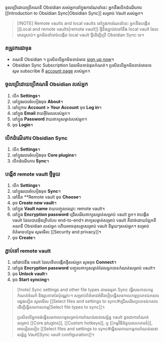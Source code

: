 ចូលប្រើដោយប្រើគណនី Obsidian របស់អ្នកនៅក្នុងការណែនាំនេះ អ្នកនឹងបើកដំណើរការ [[Introduction to Obsidian Sync|Obsidian Sync]] សម្រាប់ Vault របស់អ្នក។

> [!NOTE] Remote vaults and local vaults
> នៅក្នុងការណែនាំនេះ អ្នកនឹងបង្កើត [[Local and remote vaults|remote vault]] ថ្មីនិងភ្ជាប់វាទៅនឹង local vault ដែលមានស្រាប់។ អ្នកមិនចាំបាច់បង្កើត​​ local vault ថ្មីដើម្បីប្រើ Obsidian Sync ទេ។

### តម្រូវការជាមុន

- គណនី Obsidian ។ ប្រសិនបើអ្នកមិនទាន់មាន [sign up now](https://obsidian.md/account#mode=signup)។
- ​Obsidian Sync Subscription ដែលមិន​ទាន់​ផុត​កំណត់។ ប្រសិនបើអ្នកមិនទាន់មានទេ សូម  subscribe ពី [account page](https://obsidian.md/account) របស់អ្នក។

### ចូលប្រើដោយប្រើគណនី Obsidian របស់អ្នក

1. បើក **Settings**។
2. នៅក្នុងរបារចំហៀងចុច **About**។
3. នៅក្រោម **Account > Your Account**​ ចុច **Log in**។
4. នៅក្នុង **Email**​ វាយអ៊ីមែលរបស់អ្នក។
5. នៅក្នុង **Password**​ វាយពាក្យសម្ងាត់របស់អ្នក។
6. ចុច **Login**។

### បើកដំណើរការ Obsidian Sync

1. បើក **Settings**។
2. នៅក្នុងរបារចំហៀងចុច **Core plugins**។
3. បើកដំណើរការ **Sync**។

### បង្កើត remote vault​ ថ្មីមួយ

1. បើក **Settings**។
2. នៅក្នុងរបារចំហៀងចុច **Sync**។
3. នៅជិត **Remote vault​ ចុច **Choose**។
4. ចុច **Create new vault**។
5. នៅក្នុង **Vault name**​ វាយបញ្ចូលឈ្មោះ remote vault។
6. នៅក្នុង **Encryption password** ជ្រើសរើសពាក្យសម្ងាត់សម្រាប់ vault អ្នក។ វាបង្កើត vault ដែលបានអ៊ិនគ្រីបបែប end-to-end។ ពាក្យសម្ងាត់សម្រាប់ vault គឺដាច់ដោយឡែកពីគណនី Obsidian របស់អ្នក ហើយអាចខុសគ្នាសម្រាប់ vault នីមួយៗរបស់អ្នក។ សម្រាប់ព័ត៌មានបន្ថែម សូមមើល [[Security and privacy]]។
7. ចុច **Create**។

### ភ្ជាប់ទៅ remote vault

1. នៅជាប់នឹង vault ដែលទើបបង្កើតថ្មីរបស់អ្នក សូមចុច **Connect**។
2. នៅក្នុង **Encryption password** បញ្ចូលពាក្យសម្ងាត់ដែលអ្នកបានកំណត់សម្រាប់ vault។
3. ចុច **Unlock vault**។
4. ចុច **Start syncing**។

> [!note] Sync settings and other file types
> តាមធម្មតា Sync ធ្វើសមកាលកម្មកំណត់ចំណាំ និងរូបភាពតែប៉ុណ្ណោះ។ សម្រាប់ព័ត៌មានអំពីរបៀបធ្វើសមកាលកម្មប្រភេទឯកសារផ្សេងទៀត សូមមើល [[Select files and settings to sync#ជ្រើសរើសប្រភេទឯកសារដើម្បីធ្វើសមកាលកម្ម|Select file types to sync]]។
>
> ប្រសិនបើអ្នកចង់ធ្វើសមកាលកម្មសម្រាប់ការកំណត់រចនាសម្ព័ន្ធ vault ដូចជាការកំណត់សម្រាប់ [[Core plugins]], [[Custom hotkeys]], ឬ [[កម្មវិធីជំនួយសហគមន៍]], អាចរៀនរបៀប [[Select files and settings to sync#ធ្វើសមកាលកម្មការកំណត់រចនាសម្ព័ន្ធ Vault|Sync vault configuration]]។
